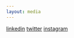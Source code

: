 ```yaml
---
layout: media
---
```


[linkedin](https://linkedin.com/in/brittany-boribong)
[twitter](https://twitter.com/bboribong_)
[instagram](https://instagram.com/bboribong)<br>
